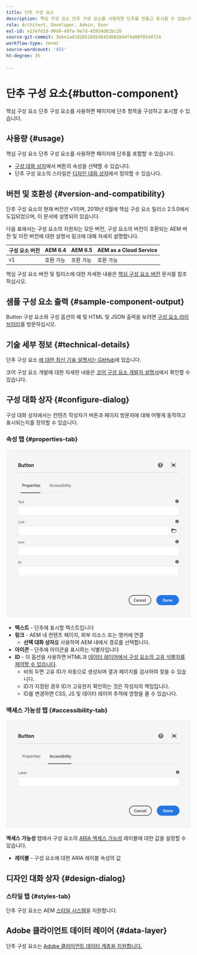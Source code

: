 ```yaml
---
title: 단추 구성 요소
description: 핵심 구성 요소 단추 구성 요소를 사용하면 단추를 만들고 표시할 수 있습니다.
role: Architect, Developer, Admin, User
exl-id: e17efd1d-90d4-497a-9e7d-45934d81bc28
source-git-commit: 3ebe1a42d265185b36424b01844f4a00f05d4724
workflow-type: tm+mt
source-wordcount: '451'
ht-degree: 3%

---
```


# 단추 구성 요소{#button-component}

핵심 구성 요소 단추 구성 요소를 사용하면 페이지에 단추 항목을 구성하고 표시할 수 있습니다.

## 사용량 {#usage}

핵심 구성 요소 단추 구성 요소를 사용하면 페이지에 단추를 포함할 수 있습니다.

* [구성 대화 상자](#configure-dialog)에서 버튼의 속성을 선택할 수 있습니다.
* 단추 구성 요소의 스타일은 [디자인 대화 상자](#design-dialog)에서 정의할 수 있습니다.

## 버전 및 호환성 {#version-and-compatibility}

단추 구성 요소의 현재 버전은 v1이며, 2019년 6월에 핵심 구성 요소 릴리스 2.5.0에서 도입되었으며, 이 문서에 설명되어 있습니다.

다음 표에서는 구성 요소의 지원되는 모든 버전, 구성 요소의 버전이 호환되는 AEM 버전 및 이전 버전에 대한 설명서 링크에 대해 자세히 설명합니다.

| 구성 요소 버전 | AEM 6.4 | AEM 6.5 | AEM as a Cloud Service |
|--- |--- |---|---|
| v1 | 호환 가능 | 호환 가능 | 호환 가능 |

핵심 구성 요소 버전 및 릴리스에 대한 자세한 내용은 [핵심 구성 요소 버전](/help/versions.md) 문서를 참조하십시오.

## 샘플 구성 요소 출력 {#sample-component-output}

Button 구성 요소와 구성 옵션의 예 및 HTML 및 JSON 출력을 보려면 [구성 요소 라이브러리](https://adobe.com/go/aem_cmp_library_button)를 방문하십시오.

## 기술 세부 정보 {#technical-details}

단추 구성 요소 [에 대한 최신 기술 설명서는 GitHub](https://adobe.com/go/aem_cmp_tech_button_v1)에 있습니다.

코어 구성 요소 개발에 대한 자세한 내용은 [코어 구성 요소 개발자 설명서](/help/developing/overview.md)에서 확인할 수 있습니다.

## 구성 대화 상자 {#configure-dialog}

구성 대화 상자에서는 컨텐츠 작성자가 버튼과 페이지 방문자에 대해 어떻게 동작하고 표시되는지를 정의할 수 있습니다.

### 속성 탭 {#properties-tab}

![단추 구성 요소의 편집 대화 상자에 있는 속성 탭](/help/assets/button-edit-properties.png)

* **텍스트**  - 단추에 표시할 텍스트입니다
* **링크**  - AEM 내 컨텐츠 페이지, 외부 리소스 또는 앵커에 연결
   * **선택 대화 상자**&#x200B;를 사용하여 AEM 내에서 경로를 선택합니다.
* **아이콘**  - 단추에 아이콘을 표시하는 식별자입니다
* **ID**  - 이 옵션을 사용하면 HTML과  [데이터 레이어에서 구성 요소의 고유 식별자를 제어할 수 있습니다](/help/developing/data-layer/overview.md).
   * 비워 두면 고유 ID가 자동으로 생성되며 결과 페이지를 검사하여 찾을 수 있습니다.
   * ID가 지정된 경우 ID가 고유한지 확인하는 것은 작성자의 책임입니다.
   * ID를 변경하면 CSS, JS 및 데이터 레이어 추적에 영향을 줄 수 있습니다.

### 액세스 가능성 탭 {#accessibility-tab}

![단추 구성 요소의 편집 대화 상자에 있는 액세스 가능성 탭](/help/assets/button-edit-accessibility.png)

**액세스 가능성** 탭에서 구성 요소의 [ARIA 액세스 가능성](https://www.w3.org/WAI/standards-guidelines/aria/) 레이블에 대한 값을 설정할 수 있습니다.

* **레이블**  - 구성 요소에 대한 ARIA 레이블 속성의 값

## 디자인 대화 상자 {#design-dialog}

### 스타일 탭 {#styles-tab}

단추 구성 요소는 AEM [스타일 시스템](/help/get-started/authoring.md#component-styling)을 지원합니다.

## Adobe 클라이언트 데이터 레이어 {#data-layer}

단추 구성 요소는 [Adobe 클라이언트 데이터 계층을 지원합니다.](/help/developing/data-layer/overview.md)
